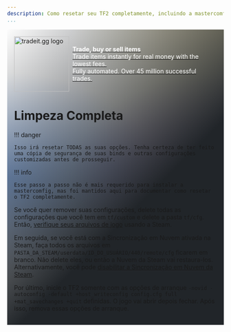 ```yaml
---
description: Como resetar seu TF2 completamente, incluindo a mastercomfig e outras configurações.
...
```


<div style="background: linear-gradient(135deg, rgba(33,37,41, 0.01), rgba(33,37,41, 1) 60%),radial-gradient(ellipse at top left, rgba(255,255,255, 0.5), transparent 50%),radial-gradient(ellipse at top right, rgba(255,228,132, 0.5), transparent 50%),radial-gradient(ellipse at center right, rgba(112.520718,44.062154,249.437846, 0.5), transparent 50%),radial-gradient(ellipse at center left, rgba(13,110,253, 0.5), transparent 50%);padding:1rem" class="md-typeset"><div><div style="display: flex;align-items: center;">
    <div>
        <a href="https://tradeit.gg/?aff=comfig">
            <img style="height:8rem;width:8rem;aspect-ratio:1/1;display: inline-block;" alt="tradeit.gg logo" src="https://mastercomfig.com/img/third_party/tradeit.webp" width="128" height="128">
        </a>
    </div>
    <div style="margin-left: 0.5rem;">
        <a href="https://tradeit.gg/?aff=comfig">
            <p style="color:#fff">
                <strong>Trade, buy or sell items</strong><br>
                Trade items instantly for real money with the lowest fees.<br>
                Fully automated. Over 45 million successful trades.
            </p>
        </a>
    </div>
</div>

# Limpeza Completa

!!! danger

    Isso irá resetar TODAS as suas opções. Tenha certeza de ter feito uma cópia de segurança de suas binds e outras configurações customizadas antes de prosseguir.

!!! info

    Esse passo a passo não é mais requerido para instalar a mastercomfig, mas foi mantidos aqui para documentar como resetar o TF2 completamente.

Se você quer remover suas configurações, delete todas as configurações que você tem em `tf/custom` e delete a pasta `tf/cfg`.
Então, [verifique seus arquivos de jogo](https://help.steampowered.com/pt/faqs/view/0C48-FCBD-DA71-93EB)
usando a Steam.

Em seguida, se você está com a Sincronização em Nuvem ativada na Steam, faça todos os arquivos em
`PASTA_DA_STEAM/userdata/ID_DO_USUÁRIO/440/remote/cfg` ficarem em branco. Não delete eles, ou então a Nuvem da Steam vai restaura-los. Alternativamente, você pode [disabilitar a Sincronização em Nuvem da Steam](https://help.steampowered.com/pt/faqs/view/68D2-35AB-09A9-7678#enabling).

Por último, inicie o TF2 somente com as opções de arranque
`-novid -autoconfig -default +host_writeconfig config.cfg full +mat_savechanges +quit` definidas. O jogo vai abrir depois fechar. Após isso, remova essas opções de arranque.
